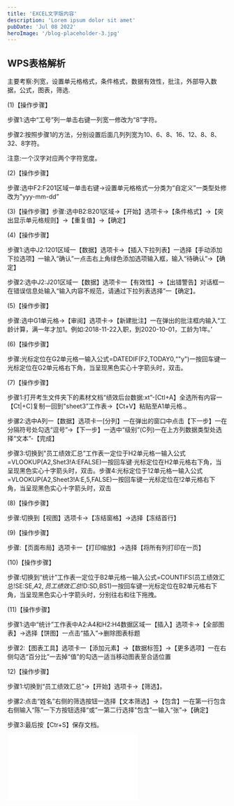 ```yaml
---
title: 'EXCEL文字版内容'
description: 'Lorem ipsum dolor sit amet'
pubDate: 'Jul 08 2022'
heroImage: '/blog-placeholder-3.jpg'
---
```



## WPS表格解析

主要考察:列宽，设置单元格格式，条件格式，数据有效性，批注，外部导入数据，公式，图表，筛选.

(1)【操作步骤】

步骤1:选中“工号”列一单击右键一列宽一修改为“8”字符。

步骤2:按照步骤1的方法，分别设置后面几列列宽为10、6、8、16、12、8、8、32、8字符。

注意:一个汉字对应两个字符宽度。

(2)【操作步骤】

步骤:选中F2:F201区域一单击右键→设置单元格格式一分类为“自定义”一类型处修改为"yyy-mm-dd”

(3)【操作步骤】步骤:选中B2:B201区域→【开始】选项卡→【条件格式】→【突出显示单元格规则】→【重复值】→【确定】

(4)【操作步骤】

步骤1:选中J2:1201区域一【数据】选项卡→【插入下拉列表】一选择【手动添加下拉选项】一输入“确认”一点击右上角绿色添加选项输入框，输入“待确认”→【确定】

步骤2:选中J2:J201区域一【数据】选项卡一【有效性】→【出错警告】对话框一在错误信息处输入“输入内容不规范，请通过下拉列表选择”一【确定】。

(5)【操作步骤】

步骤:选中G1单元格→【审阅】选项卡→【新建批注】一在弹出的批注框内输入“工龄计算，满一年才加1。例如:2018-11-22入职，到2020-10-01，工龄为1年。’

(6)【操作步骤】

步骤:光标定位在G2单元格一输入公式=DATEDIF(F2,TODAY0,“"y")一按回车键一光标定位在G2单元格右下角，当呈现黑色实心十字箭头时，双击。

(7)【操作步骤】

步骤1:打开考生文件夹下的素材文档“绩效后台数据:xt”-[CtI+A】全选所有内容一【Ct|+C]复制一回到"sheet3”工作表→【Ct+V】粘贴至A1单元格.。

步骡2:选中A列一【数据】选项卡一[分列】一在弹出的窗口中点击【下一步】一在分隔符号处勾选“逗号”→【下一步】一选中“级别”(C列)一在上方列数据类型处选择“文本”-【完成】

步骤3:切换到"员工绩效汇总”工作表一定位于H2单元格一输入公式=VLOOKUP(A2,Shet3!A:EFALSE)一按回车键·光标定位在H2单元格右下角，当呈现黑色实心十字箭头时，双击。步骤4:光标定位于12单元格一输入公式=VLOOKUP(A2,Sheet3!A:E,5,FALSE)一按回车键一光标定位在!2单元格右下角，当呈现黑色实心十字箭头时，双击

(8)【操作步骤】

步骤:切换到【视图】选项卡→【冻结窗格】→选择【冻结首行】

(9)【操作步骤】

步骤:【页面布局】选项卡一【打印缩放】→选择【将所有列打印在一页】

(10)【操作步骤】

步骤:切换到“统计”工作表一定位于B2单元格一输入公式=COUNTIFS(员工绩效汇总!SE:SE,$A2,员工绩效汇总!$D:SD,BS1)一按回车键一光标定位在B2单元格右下角，当呈现黑色实心十字箭头时，分别往右和往下拖拽。

(11)【操作步骤】

步骤1:选中“统计”工作表中A2:A4和H2:H4数据区域一【插入】选项卡→【全部图表】→选择【饼图】一点击“插入”→删除图表标题

步骤2:【图表工具】选项卡一【添加元素】→【数据标签】→【更多选项】一在右侧勾选“百分比”一去掉“值”的勾选一适当移动图表至合适位置

12)【操作步骤】

步骤1:切换到“员工绩效汇总”→【开始】选项卡→【筛选】。

步骡2:点击“姓名”右侧的筛选按钮一选择【文本筛选】→【包含】一在第一行包含右侧输入“陈”一下方按钮选择“或”一第二行选择"包含”一输入“张”→【确定】

步骤3:最后按【Ctr+S】保存文档。


<iframe src="//player.bilibili.com/player.html?isOutside=true&aid=1451667164&bvid=BV1pi421o7mt&cid=1487345249&p=1" scrolling="no" border="0" frameborder="no" framespacing="0" allowfullscreen="true"></iframe>